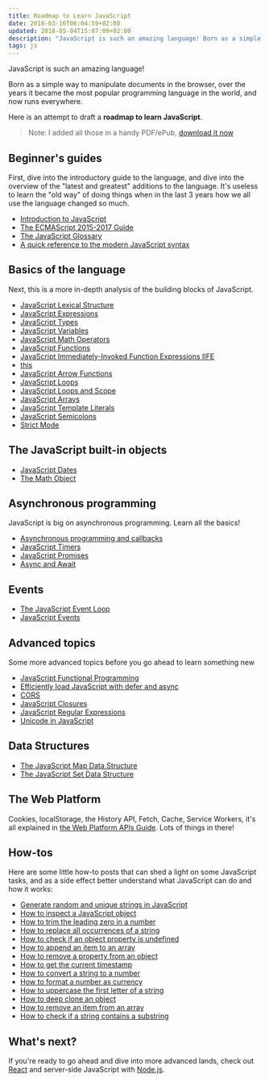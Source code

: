 ```yaml
---
title: Roadmap to Learn JavaScript
date: 2018-03-16T06:04:59+02:00
updated: 2018-05-04T15:07:09+02:00
description: "JavaScript is such an amazing language! Born as a simple way to manipulate documents in the browser, over the years it became the most popular programming language in the world, and now runs everywhere. Learn the JavaScript Programming Language through simple tutorials following my roadmap"
tags: js
---
```


JavaScript is such an amazing language!

Born as a simple way to manipulate documents in the browser, over the years it became the most popular programming language in the world, and now runs everywhere.

Here is an attempt to draft a **roadmap to learn JavaScript**.

> Note: I added all those in a handy PDF/ePub, [download it now](/page/ebooks/)

## Beginner's guides

First, dive into the introductory guide to the language, and dive into the overview of the "latest and greatest" additions to the language. It's useless to learn the "old way" of doing things when in the last 3 years how we all use the language changed so much.

- [Introduction to JavaScript](/javascript-introduction/)
- [The ECMAScript 2015-2017 Guide](/ecmascript/)
- [The JavaScript Glossary](/javascript-glossary/)
- [A quick reference to the modern JavaScript syntax](/javascript-modern-syntax/)

## Basics of the language

Next, this is a more in-depth analysis of the building blocks of JavaScript.

- [JavaScript Lexical Structure](/javascript-lexical-structure/)
- [JavaScript Expressions](/javascript-expressions/)
- [JavaScript Types](/javascript-types/)
- [JavaScript Variables](/javascript-variables/)
- [JavaScript Math Operators](/javascript-math-operators/)
- [JavaScript Functions](/javascript-functions/)
- [JavaScript Immediately-Invoked Function Expressions IIFE](/javascript-iife/)
- [this](/javascript-this/)
- [JavaScript Arrow Functions](/javascript-arrow-functions/)
- [JavaScript Loops](/javascript-loops/)
- [JavaScript Loops and Scope](/javascript-loops-and-scope/)
- [JavaScript Arrays](/javascript-array/)
- [JavaScript Template Literals](/javascript-template-literals/)
- [JavaScript Semicolons](/javascript-automatic-semicolon-insertion/)
- [Strict Mode](/javascript-strict-mode/)

## The JavaScript built-in objects

- [JavaScript Dates](/javascript-dates/)
- [The Math Object](/javascript-math-object/)

## Asynchronous programming

JavaScript is big on asynchronous programming. Learn all the basics!

- [Asynchronous programming and callbacks](/javascript-callbacks/)
- [JavaScript Timers](/javascript-timers/)
- [JavaScript Promises](/javascript-promises/)
- [Async and Await](/javascript-async-await)

## Events

- [The JavaScript Event Loop](/javascript-event-loop/)
- [JavaScript Events](/javascript-events/)

## Advanced topics

Some more advanced topics before you go ahead to learn something new

- [JavaScript Functional Programming](/javascript-functional-programming/)
- [Efficiently load JavaScript with defer and async](/javascript-async-defer/)
- [CORS](/cors/)
- [JavaScript Closures](/javascript-closures/)
- [JavaScript Regular Expressions](/javascript-regular-expressions/)
- [Unicode in JavaScript](/javascript-unicode/)

## Data Structures

- [The JavaScript Map Data Structure](/javascript-data-structures-map/)
- [The JavaScript Set Data Structure](/javascript-data-structures-set/)

## The Web Platform

Cookies, localStorage, the History API, Fetch, Cache, Service Workers, it's all explained in [the Web Platform APIs Guide](/web-platform/). Lots of things in there!

## How-tos

Here are some little how-to posts that can shed a light on some JavaScript tasks, and as a side effect better understand what JavaScript can do and how it works:

- [Generate random and unique strings in JavaScript](/javascript-generate-random-unique-strings/)
- [How to inspect a JavaScript object](/how-to-inspect-javascript-object/)
- [How to trim the leading zero in a number](/how-to-trim-leading-zero-number/)
- [How to replace all occurrences of a string](/how-to-replace-all-occurrences-string-javascript/)
- [How to check if an object property is undefined](https://flaviocopes.com/how-to-check-undefined-property-javascript/)
- [How to append an item to an array](https://flaviocopes.com/how-to-append-item-to-array/)
- [How to remove a property from an object](https://flaviocopes.com/how-to-remove-object-property-javascript/)
- [How to get the current timestamp](https://flaviocopes.com/how-to-get-timestamp-javascript/)
- [How to convert a string to a number](/how-to-convert-string-to-number-javascript/)
- [How to format a number as currency](/how-to-format-number-as-currency-javascript/)
- [How to uppercase the first letter of a string](/how-to-uppercase-first-letter-javascript/)
- [How to deep clone an object](/how-to-clone-javascript-object/)
- [How to remove an item from an array](/how-to-remove-item-from-array/)
- [How to check if a string contains a substring](/how-to-string-contains-substring-javascript/)

## What's next?

If you're ready to go ahead and dive into more advanced lands, check out [React](/react/) and server-side JavaScript with [Node.js](/nodejs/).
